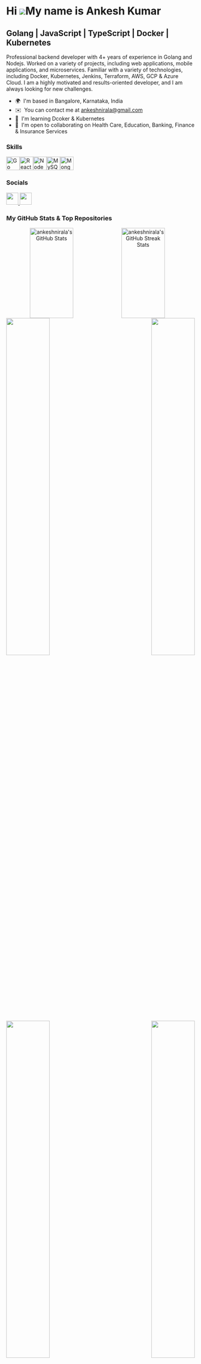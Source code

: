 Hi ![](https://user-images.githubusercontent.com/18350557/176309783-0785949b-9127-417c-8b55-ab5a4333674e.gif)My name is Ankesh Kumar
====================================================================================================================================

Golang | JavaScript | TypeScript | Docker | Kubernetes
------------------------------------------------------

Professional backend developer with 4+ years of experience in Golang and Nodejs. Worked on a variety of projects, including web applications, mobile applications, and microservices. Familiar with a variety of technologies, including Docker, Kubernetes, Jenkins, Terraform, AWS, GCP & Azure Cloud. I am a highly motivated and results-oriented developer, and I am always looking for new challenges.

*   🌍  I'm based in Bangalore, Karnataka, India
*   ✉️  You can contact me at [ankeshnirala@gmail.com](mailto:ankeshnirala@gmail.com)
*   🧠  I'm learning Dcoker & Kubernetes
*   🤝  I'm open to collaborating on Health Care, Education, Banking, Finance & Insurance Services

### Skills 
<div>
  <p align="left">
<a href="https://go.dev/doc/" target="_blank" rel="noreferrer"><img src="https://raw.githubusercontent.com/danielcranney/readme-generator/main/public/icons/skills/go-colored.svg" width="36" height="36" alt="Go" /></a><a href="https://reactjs.org/" target="_blank" rel="noreferrer"><img src="https://raw.githubusercontent.com/danielcranney/readme-generator/main/public/icons/skills/react-colored.svg" width="36" height="36" alt="React" /></a><a href="https://nodejs.org/en/" target="_blank" rel="noreferrer"><img src="https://raw.githubusercontent.com/danielcranney/readme-generator/main/public/icons/skills/nodejs-colored.svg" width="36" height="36" alt="NodeJS" /></a><a href="https://www.mysql.com/" target="_blank" rel="noreferrer"><img src="https://raw.githubusercontent.com/danielcranney/readme-generator/main/public/icons/skills/mysql-colored.svg" width="36" height="36" alt="MySQL" /></a><a href="https://www.mongodb.com/" target="_blank" rel="noreferrer"><img src="https://raw.githubusercontent.com/danielcranney/readme-generator/main/public/icons/skills/mongodb-colored.svg" width="36" height="36" alt="MongoDB" /></a>
</p>
</div>

### Socials
<div>
  <p align="left">
<a href="https://www.github.com/ankeshnirala" target="_blank" rel="noreferrer">
<picture>
<source media="(prefers-color-scheme: dark)" srcset="https://raw.githubusercontent.com/danielcranney/readme-generator/main/public/icons/socials/github-dark.svg" />
<source media="(prefers-color-scheme: light)" srcset="https://raw.githubusercontent.com/danielcranney/readme-generator/main/public/icons/socials/github.svg" />
<img src="https://raw.githubusercontent.com/danielcranney/readme-generator/main/public/icons/socials/github.svg" width="32" height="32" />
</picture>
</a>
<a href="https://www.linkedin.com/in/ankesh-kumar-954503110" target="_blank" rel="noreferrer">
<picture>
<source media="(prefers-color-scheme: dark)" srcset="https://raw.githubusercontent.com/danielcranney/readme-generator/main/public/icons/socials/linkedin-dark.svg" />
<source media="(prefers-color-scheme: light)" srcset="https://raw.githubusercontent.com/danielcranney/readme-generator/main/public/icons/socials/linkedin.svg" />
<img src="https://raw.githubusercontent.com/danielcranney/readme-generator/main/public/icons/socials/linkedin.svg" width="32" height="32" />
</picture>
</a>
</p>
</div>
  

### My GitHub Stats & Top Repositories
<div>

<div width="100%" align="center">
<a
href="http://www.github.com/ankeshnirala"><img align="left" height="240px" width="48%" src="https://github-readme-stats.vercel.app/api?username=ankeshnirala&show_icons=true&hide=&count_private=true&title_color=0891b2&text_color=ffffff&icon_color=0891b2&bg_color=1c1917&hide_border=true&show_icons=true" alt="ankeshnirala's GitHub Stats" /></a>

<a
href="http://www.github.com/ankeshnirala"><img align="left" height="240px" width="48%"
src="https://github-readme-streak-stats.herokuapp.com/?user=ankeshnirala&stroke=ffffff&background=1c1917&ring=0891b2&fire=0891b2&currStreakNum=ffffff&currStreakLabel=0891b2&sideNums=ffffff&sideLabels=ffffff&dates=ffffff&hide_border=true" alt="ankeshnirala's GitHub Streak Stats" />
</a>
</div>

<div width="100%" align="center">
<a href="https://github.com/ankeshnirala/aws-iam-service" align="left"><img align="left" width="48%" src="https://github-readme-stats.vercel.app/api/pin/?username=ankeshnirala&repo=aws-iam-service&title_color=0891b2&text_color=ffffff&icon_color=0891b2&bg_color=1c1917&hide_border=true&locale=en" />
</a>
        
<a href="https://github.com/ankeshnirala/pdftoolboxprocessor" align="right"><img align="right" width="48%" src="https://github-readme-stats.vercel.app/api/pin/?username=ankeshnirala&repo=pdftoolboxprocessor&title_color=0891b2&text_color=ffffff&icon_color=0891b2&bg_color=1c1917&hide_border=true&locale=en" />
</a>
</div>
<br /><br /><br /><br /><br /><br /><br /><br /><br /><br /><br /><br />

<div width="100%" align="center">
<a href="https://github.com/ankeshnirala/go_base_gorilla_mux" align="left"><img align="left" width="48%" src="https://github-readme-stats.vercel.app/api/pin/?username=ankeshnirala&repo=go_base_gorilla_mux&title_color=0891b2&text_color=ffffff&icon_color=0891b2&bg_color=1c1917&hide_border=true&locale=en" />
</a>

<a href="https://github.com/ankeshnirala/golang_mongo_auth" align="right"><img align="right" width="48%" src="https://github-readme-stats.vercel.app/api/pin/?username=ankeshnirala&repo=golang_mongo_auth&title_color=0891b2&text_color=ffffff&icon_color=0891b2&bg_color=1c1917&hide_border=true&locale=en" />
</a>
</div>
</div>
